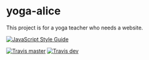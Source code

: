 # yoga-alice

This project is for a yoga teacher who needs a website.

[![JavaScript Style Guide](https://img.shields.io/badge/code_style-standard-brightgreen.svg)](https://standardjs.com)

[![Travis master](https://img.shields.io/travis/lfoussat/yoga-alice.svg)](https://travis-ci.org/WildCodeSchool/REPO)
[![Travis dev](https://img.shields.io/travis/lfoussat/yoga-alice/dev.svg)](https://travis-ci.org/WildCodeSchool/REPO/branches)
